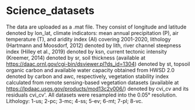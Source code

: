 # Science_datasets
The data are uploaded as a .mat file. They consist of longitude and latitude denoted by lon_lat, climate indicators: mean annual precipitation (P), air temperature (T), and aridity index (AI) covering 2001-2020, lithology (Hartmann and Moosdorf, 2012) denoted by lith, river channel steepness index (Hilley et al., 2019) denoted by ksn, current tectonic intensity (Kreemer, 2014) denoted by sr, soil thickness (available at https://daac.ornl.gov/cgi-bin/dsviewer.pl?ds_id=1304) denoted by st, topsoil organic carbon and available water capacity obtained from HWSD 2.0 denoted by carbon and awc, respectively, vegetation stability index calculated from remote sensing-based vegetation datasets (available at https://lpdaac.usgs.gov/products/mod13c2v006/) denoted by cvi_cv and its residuals cvi_cv'. All datasets were resampled into the 0.05° resolution. 
Lithology: 1-us; 2-pc; 3-mc; 4-ss; 5-ev; 6-mt; 7-pl; 8-vc.
